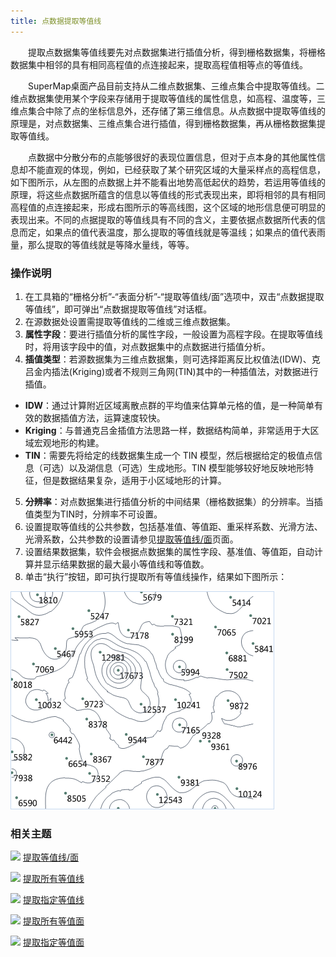 ```yaml
---
title: 点数据提取等值线
---
```


　　提取点数据集等值线要先对点数据集进行插值分析，得到栅格数据集，将栅格数据集中相邻的具有相同高程值的点连接起来，提取高程值相等点的等值线。

　　SuperMap桌面产品目前支持从二维点数据集、三维点集合中提取等值线。二维点数据集使用某个字段来存储用于提取等值线的属性信息，如高程、温度等，三维点集合中除了点的坐标信息外，还存储了第三维信息。从点数据中提取等值线的原理是，对点数据集、三维点集合进行插值，得到栅格数据集，再从栅格数据集提取等值线。

　　点数据中分散分布的点能够很好的表现位置信息，但对于点本身的其他属性信息却不能直观的体现，例如，已经获取了某个研究区域的大量采样点的高程信息，如下图所示，从左图的点数据上并不能看出地势高低起伏的趋势，若运用等值线的原理，将这些点数据所蕴含的信息以等值线的形式表现出来，即将相邻的具有相同高程值的点连接起来，形成右图所示的等高线图，这个区域的地形信息便可明显的表现出来。不同的点据提取的等值线具有不同的含义，主要依据点数据所代表的信息而定，如果点的值代表温度，那么提取的等值线就是等温线；如果点的值代表雨量，那么提取的等值线就是等降水量线，等等。


### 操作说明

 1. 在工具箱的“栅格分析”-“表面分析”-“提取等值线/面”选项中，双击“点数据提取等值线”，即可弹出“点数据提取等值线”对话框。
 2. 在源数据处设置需提取等值线的二维或三维点数据集。
 3. **属性字段**：要进行插值分析的属性字段，一般设置为高程字段。在提取等值线时，将用该字段中的值，对点数据集中的点数据进行插值分析。
 4. **插值类型**：若源数据集为三维点数据集，则可选择距离反比权值法(IDW)、克吕金内插法(Kriging)或者不规则三角网(TIN)其中的一种插值法，对数据进行插值。

   - **IDW**：通过计算附近区域离散点群的平均值来估算单元格的值，是一种简单有效的数据插值方法，运算速度较快。
   - **Kriging**：与普通克吕金插值方法思路一样，数据结构简单，非常适用于大区域宏观地形的构建。
   - **TIN**：需要先将给定的线数据集生成一个 TIN 模型，然后根据给定的极值点信息（可选）以及湖信息（可选）生成地形。TIN 模型能够较好地反映地形特征，但是数据结果复杂，适用于小区域地形的计算。 

 5. **分辨率**：对点数据集进行插值分析的中间结果（栅格数据集）的分辨率。当插值类型为TIN时，分辨率不可设置。
 6. 设置提取等值线的公共参数，包括基准值、等值距、重采样系数、光滑方法、光滑系数，公共参数的设置请参见[提取等值线/面](DriveContour.html)页面。
 7. 设置结果数据集，软件会根据点数据集的属性字段、基准值、等值距，自动计算并显示结果数据的最大最小等值线和等值数。
 8. 单击“执行”按钮，即可执行提取所有等值线操作，结果如下图所示：  

  ![](img/ExtractIsoline.png)


### 相关主题

![](img/smalltitle.png) [提取等值线/面](DriveContour.html)

![](img/smalltitle.png) [提取所有等值线](DriveContourAll.html)

![](img/smalltitle.png) [提取指定等值线](DriveContourSpecific.html)

![](img/smalltitle.png) [提取所有等值面](DriveRegionAll.html)

![](img/smalltitle.png) [提取指定等值面](DriveRegionSpecific.html)



